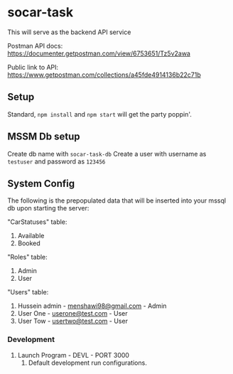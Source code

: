 # socar-task

This will serve as the backend API service

Postman API docs: https://documenter.getpostman.com/view/6753651/Tz5v2awa

Public link to API: https://www.getpostman.com/collections/a45fde4914136b22c71b


## Setup

Standard, `npm install` and `npm start` will get the party poppin'.

## MSSM Db setup

Create db name with `socar-task-db`
Create a user with username as `testuser` and password as `123456`

## System Config

The following is the prepopulated data that will be inserted into your mssql db upon starting the server:

"CarStatuses" table:
1. Available
2. Booked

"Roles" table:
1. Admin
2. User

"Users" table:
1. Hussein admin - menshawi98@gmail.com - Admin
2. User One - userone@test.com - User
3. User Tow - usertwo@test.com - User



### Development

1. Launch Program - DEVL - PORT 3000
    1. Default development run configurations.
